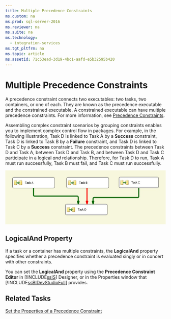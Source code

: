 ```yaml
---
title: Multiple Precedence Constraints
ms.custom: na
ms.prod: sql-server-2016
ms.reviewer: na
ms.suite: na
ms.technology: 
  - integration-services
ms.tgt_pltfrm: na
ms.topic: article
ms.assetid: 71c53ead-3d19-4bc1-aafd-e5b32595b420
---
```

# Multiple Precedence Constraints
  A precedence constraint connects two executables: two tasks, two containers, or one of each. They are known as the precedence executable and the constrained executable. A constrained executable can have multiple precedence constraints. For more information, see [Precedence Constraints](../../Topics/TopicNameNotContainA/Precedence-Constraints.md).  
  
 Assembling complex constraint scenarios by grouping constraints enables you to implement complex control flow in packages. For example, in the following illustration, Task D is linked to Task A by a **Success** constraint, Task D is linked to Task B by a **Failure** constraint, and Task D is linked to Task C by a **Success** constraint. The precedence constraints between Task D and Task A, between Task D and Task B, and between Task D and Task C participate in a logical *and* relationship. Therefore, for Task D to run, Task A must run successfully, Task B must fail, and Task C must run successfully.  
  
 ![Tasks linked by precedence constraints](../../Images/Image/ImageNotContaina/PrecedenceConstraints.gif "PrecedenceConstraints")  
  
## LogicalAnd Property  
 If a task or a container has multiple constraints, the **LogicalAnd** property specifies whether a precedence constraint is evaluated singly or in concert with other constraints.  
  
 You can set the **LogicalAnd** property using the **Precedence Constraint Editor** in [!INCLUDE[ssIS](../../Token/Other/ssIS_md.md)] Designer, or in the Properties window that [!INCLUDE[ssBIDevStudioFull](../../Token/Other/ssBIDevStudioFull_md.md)] provides.  
  
## Related Tasks  
 [Set the Properties of a Precedence Constraint](../../Topics/TopicNameContainA/Set-the-Properties-of-a-Precedence-Constraint.md)  
  
  